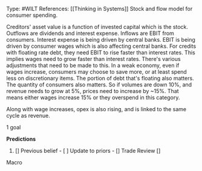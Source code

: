 Type: #WILT 
References: [[Thinking in Systems]]
Stock and flow model for consumer spending. 

Creditors' asset value is a function of invested capital which is the stock. Outflows are dividends and interest expense. Inflows are EBIT from consumers. Interest expense is being driven by central banks. EBIT is being driven by consumer wages which is also affecting central banks. For credits with floating rate debt, they need EBIT to rise faster than interest rates. This implies wages need to grow faster than interest rates. There's various adjustments that need to be made to this. In a weak economy, even if wages increase, consumers may choose to save more, or at least spend less on discretionary items. The portion of debt that's floating also matters. The quantity of consumers also matters. So if volumes are down 10%, and revenue needs to grow at 5%, prices need to increase by ~15%. That means either wages increase 15% or they overspend in this category.

Along with wage increases, opex is also rising, and is linked to the same cycle as revenue.


1 goal


**Predictions**

1) []
Previous belief - 
[ ]
Update to priors - 
[]
Trade Review
[]





Macro
